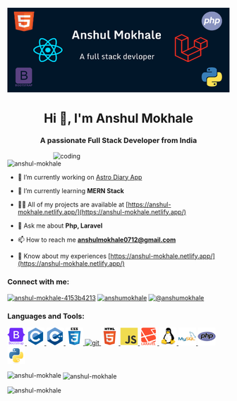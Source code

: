 ![logo](https://github.com/Anshul-Mokhale/Anshul-Mokhale/blob/main/Group%201%20(1).svg)

<h1 align="center">Hi 👋, I'm Anshul Mokhale</h1>
<h3 align="center">A passionate Full Stack Developer from India</h3>
<img align="right" alt="coding" width="400" src="https://camo.githubusercontent.com/7de37139d0b4c1ce40865e799b446c0e963a3dd8fb68d239707237c40604fa3d/68747470733a2f2f63646e2e6472696262626c652e636f6d2f75736572732f3733303730332f73637265656e73686f74732f363538313234332f6176656e746f2e676966">
<p align="left"> <img src="https://komarev.com/ghpvc/?username=anshul-mokhale&label=Profile%20views&color=0e75b6&style=flat" alt="anshul-mokhale" /> </p>

- 🔭 I’m currently working on [Astro Diary App](https://astrodiary.app/)

- 🌱 I’m currently learning **MERN Stack**

- 👨‍💻 All of my projects are available at [https://anshul-mokhale.netlify.app/](https://anshul-mokhale.netlify.app/)

- 💬 Ask me about **Php, Laravel**

- 📫 How to reach me **anshulmokhale0712@gmail.com**

- 📄 Know about my experiences [https://anshul-mokhale.netlify.app/](https://anshul-mokhale.netlify.app/)

<h3 align="left">Connect with me:</h3>
<p align="left">
<a href="https://linkedin.com/in/anshul-mokhale-4153b4213" target="blank"><img align="center" src="https://raw.githubusercontent.com/rahuldkjain/github-profile-readme-generator/master/src/images/icons/Social/linked-in-alt.svg" alt="anshul-mokhale-4153b4213" height="30" width="40" /></a>
<a href="https://www.hackerrank.com/anshumokhale" target="blank"><img align="center" src="https://raw.githubusercontent.com/rahuldkjain/github-profile-readme-generator/master/src/images/icons/Social/hackerrank.svg" alt="anshumokhale" height="30" width="40" /></a>
<a href="https://www.hackerearth.com/@anshumokhale" target="blank"><img align
="center" src="https://raw.githubusercontent.com/rahuldkjain/github-profile-readme-generator/master/src/images/icons/Social/hackerearth.svg" alt="@anshumokhale" height="30" width="40" /></a>
</p>

<h3 align="left">Languages and Tools:</h3>
<p align="left"> <a href="https://getbootstrap.com" target="_blank" rel="noreferrer"> <img src="https://raw.githubusercontent.com/devicons/devicon/master/icons/bootstrap/bootstrap-plain-wordmark.svg" alt="bootstrap" width="40" height="40"/> </a> <a href="https://www.cprogramming.com/" target="_blank" rel="noreferrer"> <img src="https://raw.githubusercontent.com/devicons/devicon/master/icons/c/c-original.svg" alt="c" width="40" height="40"/> </a> <a href="https://www.w3schools.com/cpp/" target="_blank" rel="noreferrer"> <img src="https://raw.githubusercontent.com/devicons/devicon/master/icons/cplusplus/cplusplus-original.svg" alt="cplusplus" width="40" height="40"/> </a> <a href="https://www.w3schools.com/css/" target="_blank" rel="noreferrer"> <img src="https://raw.githubusercontent.com/devicons/devicon/master/icons/css3/css3-original-wordmark.svg" alt="css3" width="40" height="40"/> </a> <a href="https://git-scm.com/" target="_blank" rel="noreferrer"> <img src="https://www.vectorlogo.zone/logos/git-scm/git-scm-icon.svg" alt="git" width="40" height="40"/> </a> <a href="https://www.w3.org/html/" target="_blank" rel="noreferrer"> <img src="https://raw.githubusercontent.com/devicons/devicon/master/icons/html5/html5-original-wordmark.svg" alt="html5" width="40" height="40"/> </a> <a href="https://developer.mozilla.org/en-US/docs/Web/JavaScript" target="_blank" rel="noreferrer"> <img src="https://raw.githubusercontent.com/devicons/devicon/master/icons/javascript/javascript-original.svg" alt="javascript" width="40" height="40"/> </a> <a href="https://laravel.com/" target="_blank" rel="noreferrer"> <img src="https://raw.githubusercontent.com/devicons/devicon/master/icons/laravel/laravel-plain-wordmark.svg" alt="laravel" width="40" height="40"/> </a> <a href="https://www.linux.org/" target="_blank" rel="noreferrer"> <img src="https://raw.githubusercontent.com/devicons/devicon/master/icons/linux/linux-original.svg" alt="linux" width="40" height="40"/> </a> <a href="https://www.mysql.com/" target="_blank" rel="noreferrer"> <img src="https://raw.githubusercontent.com/devicons/devicon/master/icons/mysql/mysql-original-wordmark.svg" alt="mysql" width="40" height="40"/> </a> <a href="https://www.php.net" target="_blank" rel="noreferrer"> <img src="https://raw.githubusercontent.com/devicons/devicon/master/icons/php/php-original.svg" alt="php" width="40" height="40"/> </a> <a href="https://www.python.org" target="_blank" rel="noreferrer"> <img src="https://raw.githubusercontent.com/devicons/devicon/master/icons/python/python-original.svg" alt="python" width="40" height="40"/> </a> </p>

<p><img align="left" src="https://github-readme-stats.vercel.app/api/top-langs?username=anshul-mokhale&show_icons=true&locale=en&layout=compact" alt="anshul-mokhale" /></p>

<p>&nbsp;<img align="center" src="https://github-readme-stats.vercel.app/api?username=anshul-mokhale&show_icons=true&locale=en" alt="anshul-mokhale" /></p>

<p><img align="center" src="https://github-readme-streak-stats.herokuapp.com/?user=anshul-mokhale&" alt="anshul-mokhale" /></p>
